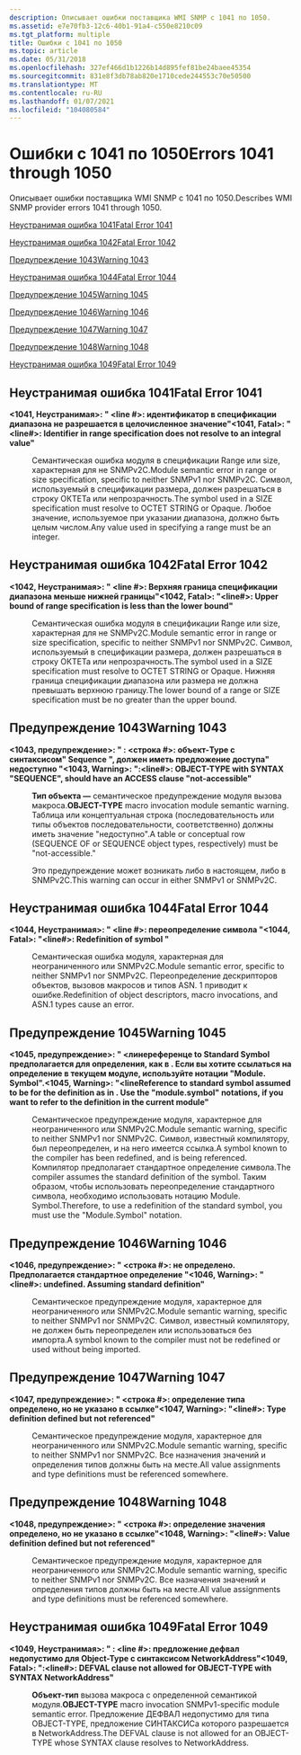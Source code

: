 ```yaml
---
description: Описывает ошибки поставщика WMI SNMP с 1041 по 1050.
ms.assetid: e7e70fb3-12c6-40b1-91a4-c550e8210c09
ms.tgt_platform: multiple
title: Ошибки с 1041 по 1050
ms.topic: article
ms.date: 05/31/2018
ms.openlocfilehash: 327ef466d1b1226b14d895fef81be24baee45354
ms.sourcegitcommit: 831e8f3db78ab820e1710cede244553c70e50500
ms.translationtype: MT
ms.contentlocale: ru-RU
ms.lasthandoff: 01/07/2021
ms.locfileid: "104080584"
---
```

# <a name="errors-1041-through-1050"></a><span data-ttu-id="f2c51-103">Ошибки с 1041 по 1050</span><span class="sxs-lookup"><span data-stu-id="f2c51-103">Errors 1041 through 1050</span></span>

<span data-ttu-id="f2c51-104">Описывает ошибки поставщика WMI SNMP с 1041 по 1050.</span><span class="sxs-lookup"><span data-stu-id="f2c51-104">Describes WMI SNMP provider errors 1041 through 1050.</span></span>

[<span data-ttu-id="f2c51-105">Неустранимая ошибка 1041</span><span class="sxs-lookup"><span data-stu-id="f2c51-105">Fatal Error 1041</span></span>](#fatal-error-1041)

[<span data-ttu-id="f2c51-106">Неустранимая ошибка 1042</span><span class="sxs-lookup"><span data-stu-id="f2c51-106">Fatal Error 1042</span></span>](#fatal-error-1042)

[<span data-ttu-id="f2c51-107">Предупреждение 1043</span><span class="sxs-lookup"><span data-stu-id="f2c51-107">Warning 1043</span></span>](#warning-1043)

[<span data-ttu-id="f2c51-108">Неустранимая ошибка 1044</span><span class="sxs-lookup"><span data-stu-id="f2c51-108">Fatal Error 1044</span></span>](#fatal-error-1044)

[<span data-ttu-id="f2c51-109">Предупреждение 1045</span><span class="sxs-lookup"><span data-stu-id="f2c51-109">Warning 1045</span></span>](#warning-1045)

[<span data-ttu-id="f2c51-110">Предупреждение 1046</span><span class="sxs-lookup"><span data-stu-id="f2c51-110">Warning 1046</span></span>](#warning-1046)

[<span data-ttu-id="f2c51-111">Предупреждение 1047</span><span class="sxs-lookup"><span data-stu-id="f2c51-111">Warning 1047</span></span>](#warning-1047)

[<span data-ttu-id="f2c51-112">Предупреждение 1048</span><span class="sxs-lookup"><span data-stu-id="f2c51-112">Warning 1048</span></span>](#warning-1048)

[<span data-ttu-id="f2c51-113">Неустранимая ошибка 1049</span><span class="sxs-lookup"><span data-stu-id="f2c51-113">Fatal Error 1049</span></span>](#fatal-error-1049)

## <a name="fatal-error-1041"></a><span data-ttu-id="f2c51-114">Неустранимая ошибка 1041</span><span class="sxs-lookup"><span data-stu-id="f2c51-114">Fatal Error 1041</span></span>

<dl> <dt>

<span data-ttu-id="f2c51-115"><span id="_1041__Fatal_____fileName__line____Identifier__identifier__in_range_specification_does_not_resolve_to_an_integral_value_"></span><span id="_1041__fatal_____filename__line____identifier__identifier__in_range_specification_does_not_resolve_to_an_integral_value_"></span><span id="_1041__FATAL_____FILENAME__LINE____IDENTIFIER__IDENTIFIER__IN_RANGE_SPECIFICATION_DOES_NOT_RESOLVE_TO_AN_INTEGRAL_VALUE_"></span>**<1041, Неустранимая>: " <fileName><line \#>: идентификатор <identifier> в спецификации диапазона не разрешается в целочисленное значение"**</span><span class="sxs-lookup"><span data-stu-id="f2c51-115"><span id="_1041__Fatal_____fileName__line____Identifier__identifier__in_range_specification_does_not_resolve_to_an_integral_value_"></span><span id="_1041__fatal_____filename__line____identifier__identifier__in_range_specification_does_not_resolve_to_an_integral_value_"></span><span id="_1041__FATAL_____FILENAME__LINE____IDENTIFIER__IDENTIFIER__IN_RANGE_SPECIFICATION_DOES_NOT_RESOLVE_TO_AN_INTEGRAL_VALUE_"></span>**<1041, Fatal>: "<fileName><line\#>: Identifier <identifier> in range specification does not resolve to an integral value"**</span></span>
</dt> <dd>

<span data-ttu-id="f2c51-116">Семантическая ошибка модуля в спецификации Range или size, характерная для не SNMPv2C.</span><span class="sxs-lookup"><span data-stu-id="f2c51-116">Module semantic error in range or size specification, specific to neither SNMPv1 nor SNMPv2C.</span></span> <span data-ttu-id="f2c51-117">Символ, используемый в спецификации размера, должен разрешаться в строку ОКТЕТа или непрозрачность.</span><span class="sxs-lookup"><span data-stu-id="f2c51-117">The symbol used in a SIZE specification must resolve to OCTET STRING or Opaque.</span></span> <span data-ttu-id="f2c51-118">Любое значение, используемое при указании диапазона, должно быть целым числом.</span><span class="sxs-lookup"><span data-stu-id="f2c51-118">Any value used in specifying a range must be an integer.</span></span>

</dd> </dl>

## <a name="fatal-error-1042"></a><span data-ttu-id="f2c51-119">Неустранимая ошибка 1042</span><span class="sxs-lookup"><span data-stu-id="f2c51-119">Fatal Error 1042</span></span>

<dl> <dt>

<span data-ttu-id="f2c51-120"><span id="_1042__Fatal_____fileName__line____Upper_bound_of_range_specification_is_less_than_the_lower_bound_"></span><span id="_1042__fatal_____filename__line____upper_bound_of_range_specification_is_less_than_the_lower_bound_"></span><span id="_1042__FATAL_____FILENAME__LINE____UPPER_BOUND_OF_RANGE_SPECIFICATION_IS_LESS_THAN_THE_LOWER_BOUND_"></span>**<1042, Неустранимая>: " <fileName><line \#>: Верхняя граница спецификации диапазона меньше нижней границы"**</span><span class="sxs-lookup"><span data-stu-id="f2c51-120"><span id="_1042__Fatal_____fileName__line____Upper_bound_of_range_specification_is_less_than_the_lower_bound_"></span><span id="_1042__fatal_____filename__line____upper_bound_of_range_specification_is_less_than_the_lower_bound_"></span><span id="_1042__FATAL_____FILENAME__LINE____UPPER_BOUND_OF_RANGE_SPECIFICATION_IS_LESS_THAN_THE_LOWER_BOUND_"></span>**<1042, Fatal>: "<fileName><line\#>: Upper bound of range specification is less than the lower bound"**</span></span>
</dt> <dd>

<span data-ttu-id="f2c51-121">Семантическая ошибка модуля в спецификации Range или size, характерная для не SNMPv2C.</span><span class="sxs-lookup"><span data-stu-id="f2c51-121">Module semantic error in range or size specification, specific to neither SNMPv1 nor SNMPv2C.</span></span> <span data-ttu-id="f2c51-122">Символ, используемый в спецификации размера, должен разрешаться в строку ОКТЕТа или непрозрачность.</span><span class="sxs-lookup"><span data-stu-id="f2c51-122">The symbol used in a SIZE specification must resolve to OCTET STRING or Opaque.</span></span> <span data-ttu-id="f2c51-123">Нижняя граница спецификации диапазона или размера не должна превышать верхнюю границу.</span><span class="sxs-lookup"><span data-stu-id="f2c51-123">The lower bound of a range or SIZE specification must be no greater than the upper bound.</span></span>

</dd> </dl>

## <a name="warning-1043"></a><span data-ttu-id="f2c51-124">Предупреждение 1043</span><span class="sxs-lookup"><span data-stu-id="f2c51-124">Warning 1043</span></span>

<dl> <dt>

<span data-ttu-id="f2c51-125"><span id="_1043__Warning_____fileName___line____OBJECT-TYPE_with_SYNTAX__SEQUENCE___should_have_an_ACCESS_clause__not-accessible_"></span><span id="_1043__warning_____filename___line____object-type_with_syntax__sequence___should_have_an_access_clause__not-accessible_"></span><span id="_1043__WARNING_____FILENAME___LINE____OBJECT-TYPE_WITH_SYNTAX__SEQUENCE___SHOULD_HAVE_AN_ACCESS_CLAUSE__NOT-ACCESSIBLE_"></span>**<1043, предупреждение>: " <fileName> : <строка \#>: объект-Type с синтаксисом" Sequence ", должен иметь предложение доступа" недоступно "**</span><span class="sxs-lookup"><span data-stu-id="f2c51-125"><span id="_1043__Warning_____fileName___line____OBJECT-TYPE_with_SYNTAX__SEQUENCE___should_have_an_ACCESS_clause__not-accessible_"></span><span id="_1043__warning_____filename___line____object-type_with_syntax__sequence___should_have_an_access_clause__not-accessible_"></span><span id="_1043__WARNING_____FILENAME___LINE____OBJECT-TYPE_WITH_SYNTAX__SEQUENCE___SHOULD_HAVE_AN_ACCESS_CLAUSE__NOT-ACCESSIBLE_"></span>**<1043, Warning>: "<fileName>:<line\#>: OBJECT-TYPE with SYNTAX "SEQUENCE", should have an ACCESS clause "not-accessible"**</span></span>
</dt> <dd>

<span data-ttu-id="f2c51-126">**Тип объекта —** семантическое предупреждение модуля вызова макроса.</span><span class="sxs-lookup"><span data-stu-id="f2c51-126">**OBJECT-TYPE** macro invocation module semantic warning.</span></span> <span data-ttu-id="f2c51-127">Таблица или концептуальная строка (последовательность или типы объектов последовательности, соответственно) должны иметь значение "недоступно".</span><span class="sxs-lookup"><span data-stu-id="f2c51-127">A table or conceptual row (SEQUENCE OF or SEQUENCE object types, respectively) must be "not-accessible."</span></span>

<span data-ttu-id="f2c51-128">Это предупреждение может возникать либо в настоящем, либо в SNMPv2C.</span><span class="sxs-lookup"><span data-stu-id="f2c51-128">This warning can occur in either SNMPv1 or SNMPv2C.</span></span>

</dd> </dl>

## <a name="fatal-error-1044"></a><span data-ttu-id="f2c51-129">Неустранимая ошибка 1044</span><span class="sxs-lookup"><span data-stu-id="f2c51-129">Fatal Error 1044</span></span>

<dl> <dt>

<span data-ttu-id="f2c51-130"><span id="_1044__Fatal_____fileName__line____Redefinition_of_symbol__identifier__"></span><span id="_1044__fatal_____filename__line____redefinition_of_symbol__identifier__"></span><span id="_1044__FATAL_____FILENAME__LINE____REDEFINITION_OF_SYMBOL__IDENTIFIER__"></span>**<1044, Неустранимая>: " <fileName><line \#>: переопределение символа <identifier> "**</span><span class="sxs-lookup"><span data-stu-id="f2c51-130"><span id="_1044__Fatal_____fileName__line____Redefinition_of_symbol__identifier__"></span><span id="_1044__fatal_____filename__line____redefinition_of_symbol__identifier__"></span><span id="_1044__FATAL_____FILENAME__LINE____REDEFINITION_OF_SYMBOL__IDENTIFIER__"></span>**<1044, Fatal>: "<fileName><line\#>: Redefinition of symbol <identifier>"**</span></span>
</dt> <dd>

<span data-ttu-id="f2c51-131">Семантическая ошибка модуля, характерная для неограниченного или SNMPv2C.</span><span class="sxs-lookup"><span data-stu-id="f2c51-131">Module semantic error, specific to neither SNMPv1 nor SNMPv2C.</span></span> <span data-ttu-id="f2c51-132">Переопределение дескрипторов объектов, вызовов макросов и типов ASN. 1 приводит к ошибке.</span><span class="sxs-lookup"><span data-stu-id="f2c51-132">Redefinition of object descriptors, macro invocations, and ASN.1 types cause an error.</span></span>

</dd> </dl>

## <a name="warning-1045"></a><span data-ttu-id="f2c51-133">Предупреждение 1045</span><span class="sxs-lookup"><span data-stu-id="f2c51-133">Warning 1045</span></span>

<dl> <dt>

<span data-ttu-id="f2c51-134"><span id="_1045__Warning_____fileName__lineReference_to_standard_symbol__symbolName__assumed_to_be_for_the_definition_as_in__moduleName_._Use_the__module.symbol__notations__if_you_want_to_refer_to_the_definition_in_the_current_module_"></span><span id="_1045__warning_____filename__linereference_to_standard_symbol__symbolname__assumed_to_be_for_the_definition_as_in__modulename_._use_the__module.symbol__notations__if_you_want_to_refer_to_the_definition_in_the_current_module_"></span><span id="_1045__WARNING_____FILENAME__LINEREFERENCE_TO_STANDARD_SYMBOL__SYMBOLNAME__ASSUMED_TO_BE_FOR_THE_DEFINITION_AS_IN__MODULENAME_._USE_THE__MODULE.SYMBOL__NOTATIONS__IF_YOU_WANT_TO_REFER_TO_THE_DEFINITION_IN_THE_CURRENT_MODULE_"></span>**<1045, предупреждение>: " <fileName><линереференце to Standard Symbol <symbolName> предполагается для определения, как в <moduleName> . Если вы хотите ссылаться на определение в текущем модуле, используйте нотации "Module. Symbol".**</span><span class="sxs-lookup"><span data-stu-id="f2c51-134"><span id="_1045__Warning_____fileName__lineReference_to_standard_symbol__symbolName__assumed_to_be_for_the_definition_as_in__moduleName_._Use_the__module.symbol__notations__if_you_want_to_refer_to_the_definition_in_the_current_module_"></span><span id="_1045__warning_____filename__linereference_to_standard_symbol__symbolname__assumed_to_be_for_the_definition_as_in__modulename_._use_the__module.symbol__notations__if_you_want_to_refer_to_the_definition_in_the_current_module_"></span><span id="_1045__WARNING_____FILENAME__LINEREFERENCE_TO_STANDARD_SYMBOL__SYMBOLNAME__ASSUMED_TO_BE_FOR_THE_DEFINITION_AS_IN__MODULENAME_._USE_THE__MODULE.SYMBOL__NOTATIONS__IF_YOU_WANT_TO_REFER_TO_THE_DEFINITION_IN_THE_CURRENT_MODULE_"></span>**<1045, Warning>: "<fileName><lineReference to standard symbol <symbolName> assumed to be for the definition as in <moduleName>. Use the "module.symbol" notations, if you want to refer to the definition in the current module"**</span></span>
</dt> <dd>

<span data-ttu-id="f2c51-135">Семантическое предупреждение модуля, характерное для неограниченного или SNMPv2C.</span><span class="sxs-lookup"><span data-stu-id="f2c51-135">Module semantic warning, specific to neither SNMPv1 nor SNMPv2C.</span></span> <span data-ttu-id="f2c51-136">Символ, известный компилятору, был переопределен, и на него имеется ссылка.</span><span class="sxs-lookup"><span data-stu-id="f2c51-136">A symbol known to the compiler has been redefined, and is being referenced.</span></span> <span data-ttu-id="f2c51-137">Компилятор предполагает стандартное определение символа.</span><span class="sxs-lookup"><span data-stu-id="f2c51-137">The compiler assumes the standard definition of the symbol.</span></span> <span data-ttu-id="f2c51-138">Таким образом, чтобы использовать переопределение стандартного символа, необходимо использовать нотацию Module. Symbol.</span><span class="sxs-lookup"><span data-stu-id="f2c51-138">Therefore, to use a redefinition of the standard symbol, you must use the "Module.Symbol" notation.</span></span>

</dd> </dl>

## <a name="warning-1046"></a><span data-ttu-id="f2c51-139">Предупреждение 1046</span><span class="sxs-lookup"><span data-stu-id="f2c51-139">Warning 1046</span></span>

<dl> <dt>

<span data-ttu-id="f2c51-140"><span id="_1046__Warning_____fileName__line_____symbol__undefined._Assuming_standard_definition_"></span><span id="_1046__warning_____filename__line_____symbol__undefined._assuming_standard_definition_"></span><span id="_1046__WARNING_____FILENAME__LINE_____SYMBOL__UNDEFINED._ASSUMING_STANDARD_DEFINITION_"></span>**<1046, предупреждение>: " <fileName><строка \#>: не <symbol> определено. Предполагается стандартное определение "**</span><span class="sxs-lookup"><span data-stu-id="f2c51-140"><span id="_1046__Warning_____fileName__line_____symbol__undefined._Assuming_standard_definition_"></span><span id="_1046__warning_____filename__line_____symbol__undefined._assuming_standard_definition_"></span><span id="_1046__WARNING_____FILENAME__LINE_____SYMBOL__UNDEFINED._ASSUMING_STANDARD_DEFINITION_"></span>**<1046, Warning>: "<fileName><line\#>: <symbol> undefined. Assuming standard definition"**</span></span>
</dt> <dd>

<span data-ttu-id="f2c51-141">Семантическое предупреждение модуля, характерное для неограниченного или SNMPv2C.</span><span class="sxs-lookup"><span data-stu-id="f2c51-141">Module semantic warning, specific to neither SNMPv1 nor SNMPv2C.</span></span> <span data-ttu-id="f2c51-142">Символ, известный компилятору, не должен быть переопределен или использоваться без импорта.</span><span class="sxs-lookup"><span data-stu-id="f2c51-142">A symbol known to the compiler must not be redefined or used without being imported.</span></span>

</dd> </dl>

## <a name="warning-1047"></a><span data-ttu-id="f2c51-143">Предупреждение 1047</span><span class="sxs-lookup"><span data-stu-id="f2c51-143">Warning 1047</span></span>

<dl> <dt>

<span data-ttu-id="f2c51-144"><span id="_1047__Warning_____fileName__line____Type_definition__symbol__defined_but_not_referenced_"></span><span id="_1047__warning_____filename__line____type_definition__symbol__defined_but_not_referenced_"></span><span id="_1047__WARNING_____FILENAME__LINE____TYPE_DEFINITION__SYMBOL__DEFINED_BUT_NOT_REFERENCED_"></span>**<1047, предупреждение>: " <fileName><строка \#>: определение типа <symbol> определено, но не указано в ссылке"**</span><span class="sxs-lookup"><span data-stu-id="f2c51-144"><span id="_1047__Warning_____fileName__line____Type_definition__symbol__defined_but_not_referenced_"></span><span id="_1047__warning_____filename__line____type_definition__symbol__defined_but_not_referenced_"></span><span id="_1047__WARNING_____FILENAME__LINE____TYPE_DEFINITION__SYMBOL__DEFINED_BUT_NOT_REFERENCED_"></span>**<1047, Warning>: "<fileName><line\#>: Type definition <symbol> defined but not referenced"**</span></span>
</dt> <dd>

<span data-ttu-id="f2c51-145">Семантическое предупреждение модуля, характерное для неограниченного или SNMPv2C.</span><span class="sxs-lookup"><span data-stu-id="f2c51-145">Module semantic warning, specific to neither SNMPv1 nor SNMPv2C.</span></span> <span data-ttu-id="f2c51-146">Все назначения значений и определения типов должны быть на месте.</span><span class="sxs-lookup"><span data-stu-id="f2c51-146">All value assignments and type definitions must be referenced somewhere.</span></span>

</dd> </dl>

## <a name="warning-1048"></a><span data-ttu-id="f2c51-147">Предупреждение 1048</span><span class="sxs-lookup"><span data-stu-id="f2c51-147">Warning 1048</span></span>

<dl> <dt>

<span data-ttu-id="f2c51-148"><span id="_1048__Warning_____fileName__line____Value_definition__symbol__defined_but_not_referenced_"></span><span id="_1048__warning_____filename__line____value_definition__symbol__defined_but_not_referenced_"></span><span id="_1048__WARNING_____FILENAME__LINE____VALUE_DEFINITION__SYMBOL__DEFINED_BUT_NOT_REFERENCED_"></span>**<1048, предупреждение>: " <fileName><строка \#>: определение значения <symbol> определено, но не указано в ссылке"**</span><span class="sxs-lookup"><span data-stu-id="f2c51-148"><span id="_1048__Warning_____fileName__line____Value_definition__symbol__defined_but_not_referenced_"></span><span id="_1048__warning_____filename__line____value_definition__symbol__defined_but_not_referenced_"></span><span id="_1048__WARNING_____FILENAME__LINE____VALUE_DEFINITION__SYMBOL__DEFINED_BUT_NOT_REFERENCED_"></span>**<1048, Warning>: "<fileName><line\#>: Value definition <symbol> defined but not referenced"**</span></span>
</dt> <dd>

<span data-ttu-id="f2c51-149">Семантическое предупреждение модуля, характерное для неограниченного или SNMPv2C.</span><span class="sxs-lookup"><span data-stu-id="f2c51-149">Module semantic warning, specific to neither SNMPv1 nor SNMPv2C.</span></span> <span data-ttu-id="f2c51-150">Все назначения значений и определения типов должны быть на месте.</span><span class="sxs-lookup"><span data-stu-id="f2c51-150">All value assignments and type definitions must be referenced somewhere.</span></span>

</dd> </dl>

## <a name="fatal-error-1049"></a><span data-ttu-id="f2c51-151">Неустранимая ошибка 1049</span><span class="sxs-lookup"><span data-stu-id="f2c51-151">Fatal Error 1049</span></span>

<dl> <dt>

<span data-ttu-id="f2c51-152"><span id="_1049__Fatal_____fileName___line____DEFVAL_clause_not_allowed_for_OBJECT-TYPE_with_SYNTAX_NetworkAddress_"></span><span id="_1049__fatal_____filename___line____defval_clause_not_allowed_for_object-type_with_syntax_networkaddress_"></span><span id="_1049__FATAL_____FILENAME___LINE____DEFVAL_CLAUSE_NOT_ALLOWED_FOR_OBJECT-TYPE_WITH_SYNTAX_NETWORKADDRESS_"></span>**<1049, Неустранимая>: " <fileName> : <line \#>: предложение дефвал недопустимо для Object-Type с синтаксисом NetworkAddress"**</span><span class="sxs-lookup"><span data-stu-id="f2c51-152"><span id="_1049__Fatal_____fileName___line____DEFVAL_clause_not_allowed_for_OBJECT-TYPE_with_SYNTAX_NetworkAddress_"></span><span id="_1049__fatal_____filename___line____defval_clause_not_allowed_for_object-type_with_syntax_networkaddress_"></span><span id="_1049__FATAL_____FILENAME___LINE____DEFVAL_CLAUSE_NOT_ALLOWED_FOR_OBJECT-TYPE_WITH_SYNTAX_NETWORKADDRESS_"></span>**<1049, Fatal>: "<fileName>:<line\#>: DEFVAL clause not allowed for OBJECT-TYPE with SYNTAX NetworkAddress"**</span></span>
</dt> <dd>

<span data-ttu-id="f2c51-153">**Объект-тип** вызова макроса с определенной семантикой модуля.</span><span class="sxs-lookup"><span data-stu-id="f2c51-153">**OBJECT-TYPE** macro invocation SNMPv1-specific module semantic error.</span></span> <span data-ttu-id="f2c51-154">Предложение ДЕФВАЛ недопустимо для типа OBJECT-TYPE, предложение СИНТАКСИСа которого разрешается в NetworkAddress.</span><span class="sxs-lookup"><span data-stu-id="f2c51-154">The DEFVAL clause is not allowed for an OBJECT-TYPE whose SYNTAX clause resolves to NetworkAddress.</span></span>

</dd> </dl>

 

 



